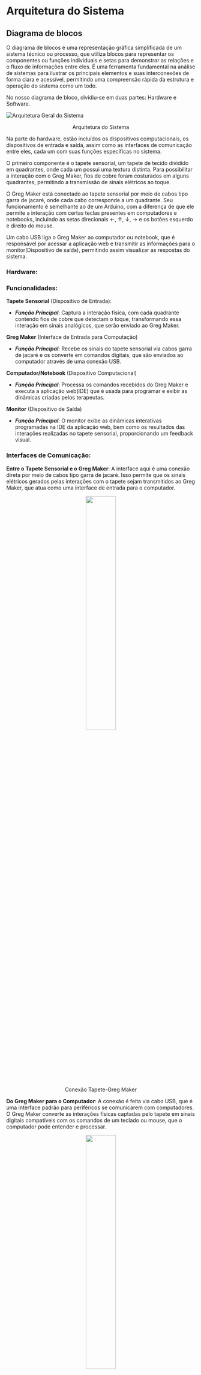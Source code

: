 # Arquitetura do Sistema

## Diagrama de blocos

O diagrama de blocos é uma representação gráfica simplificada de um sistema técnico ou processo, que utiliza blocos para representar os componentes ou funções individuais e setas para demonstrar as relações e o fluxo de informações entre eles. É uma ferramenta fundamental na análise de sistemas para ilustrar os principais elementos e suas interconexões de forma clara e acessível, permitindo uma compreensão rápida da estrutura e operação do sistema como um todo.

No nosso diagrama de bloco, dividiu-se em duas partes: Hardware e Software.

![Arquitetura Geral do Sistema](./img/arquitetura-sistema/arquitetura_geral.png)
<p align="center">Arquitetura do Sistema</p>

Na parte do hardware, estão incluídos os dispositivos computacionais, os dispositivos de entrada e saída, assim como as interfaces de comunicação entre eles, cada um com suas funções específicas no sistema.

O primeiro componente é o tapete sensorial, um tapete de tecido dividido em quadrantes, onde cada um possui uma textura distinta. Para possibilitar a interação com o Greg Maker, fios de cobre foram costurados em alguns quadrantes, permitindo a transmissão de sinais elétricos ao toque.

O Greg Maker está conectado ao tapete sensorial por meio de cabos tipo garra de jacaré, onde cada cabo corresponde a um quadrante. Seu funcionamento é semelhante ao de um Arduino, com a diferença de que ele permite a interação com certas teclas presentes em computadores e notebooks, incluindo as setas direcionais ←, ↑, ↓, → e os botões esquerdo e direito do mouse.

Um cabo USB liga o Greg Maker ao computador ou notebook, que é responsável por acessar a aplicação web e transmitir as informações para o monitor(Dispositivo de saída), permitindo assim visualizar as respostas do sistema.

### Hardware:

### Funcionalidades:

**Tapete Sensorial** (Dispositivo de Entrada):
- ***Função Principal***: Captura a interação física, com cada quadrante contendo fios de cobre que detectam o toque, transformando essa interação em sinais analógicos, que serão enviado ao Greg Maker.

**Greg Maker** (Interface de Entrada para Computação)
- ***Função Principal***: Recebe os sinais do tapete sensorial via cabos garra de jacaré e os converte em comandos digitais, que são enviados ao computador através de uma conexão USB.

**Computador/Notebook** (Dispositivo Computacional)
- ***Função Principal***: Processa os comandos recebidos do Greg Maker e executa a aplicação web(IDE) que é usada para programar e exibir as dinâmicas criadas pelos terapeutas.

**Monitor** (Dispositivo de Saída)
- ***Função Principal***: O monitor exibe as dinâmicas interativas programadas na IDE da aplicação web, bem como os resultados das interações realizadas no tapete sensorial, proporcionando um feedback visual.

### Interfaces de Comunicação:

**Entre o Tapete Sensorial e o Greg Maker**: A interface aqui é uma conexão direta por meio de cabos tipo garra de jacaré. Isso permite que os sinais elétricos gerados pelas interações com o tapete sejam transmitidos ao Greg Maker, que atua como uma interface de entrada para o computador.

<div align="center">
    <img width="40%" src="img/arquitetura-sistema/conexao-tapete-greg.png"/>
</div>
<p align="center">Conexão Tapete-Greg Maker</p>

**Do Greg Maker para o Computador**: A conexão é feita via cabo USB, que é uma interface padrão para periféricos se comunicarem com computadores. O Greg Maker converte as interações físicas captadas pelo tapete em sinais digitais compatíveis com os comandos de um teclado ou mouse, que o computador pode entender e processar.

<div align="center">
    <img width="40%" src="img/arquitetura-sistema/conexao-greg-computador.png"/>
</div>
<p align="center">Conexão Greg Maker-Computador</p>

**Do Computador para o Monitor**: As interfaces de vídeo (HDMI, VGA, DVI, USB-C) são as conexões de saída do computador para o monitor. Elas carregam sinais de vídeo que o monitor decodifica e transforma em imagens visíveis para o usuário, exibindo as dinâmicas interativas e outros resultados de software.

<div align="center">
    <img width="100%" src="img/arquitetura-sistema/conexao-computador-monitor.png"/>
</div>
<p align="center">Conexão Computador-Monitor</p>

### Software:

Na seção de software do sistema, a conexão entre o computador e a aplicação web é realizada por meio do protocolo HTTP/HTTPS. Quando o terapeuta deseja interagir com a aplicação web, ele usa um navegador para fazer uma solicitação HTTP(S) ao servidor Apache Httpd, que então responde servindo a IDE da aplicação web. Este é o componente central de software que permite aos terapeutas criar dinâmicas interativas personalizadas para as crianças com Transtorno de Espectro Autista.

A principal funcionalidade da aplicação web é a IDE customizada que abstrai a complexidade do código, permitindo que os terapeutas construam dinâmicas utilizando uma linguagem própria.

Uma vez que as dinâmicas são definidas na linguagem própria, o código é enviado para um compilador personalizado integrado na aplicação web. Este compilador traduz o código da linguagem específica para JavaScript.

Depois que o código é compilado, ele é armazenado no sistema, por meio de um banco de dados MongoDB. Quando necessário, o código compilado é recuperado e executado, resultando em dinâmicas interativas que são exibidas no monitor conectado ao computador. Esse ciclo permite que os terapeutas criem, armazenem, e reutilizem as dinâmicas interativas para oferecer uma experiência terapêutica rica e personalizada para cada criança.

<div align="center">
    <img width="100%" src="img/arquitetura-sistema/arquitetura-software.png"/>
</div>
<p align="center">Arquitetura de Software</p>

### Funcionalidades:

**Interface de Desenvolvimento Integrada (IDE) Customizada**:
- Permite aos terapeutas programar dinâmicas interativas sem a necessidade de conhecimento avançado em programação.

- Oferece uma representação visual das dinâmicas, tornando o processo de programação mais amigável.

**Compilador Personalizado**:
- Traduz o código da linguagem criada para JavaScript.

- Integra-se com a IDE para compilar o código.

**Back-end e Banco de dados**:
- Salva o código da dinâmica compilada no banco de dados.

- Permite o armazenamento seguro e a reutilização de dinâmicas criadas anteriormente.

**Execução e Visualização de Dinâmicas**:
- Executa o código compilado para criar uma experiência interativa na sessão de terapia.

- Exibe os resultados das interações no monitor, proporcionando feedback visual imediato.

- Apoia a terapia com recursos interativos personalizados de acordo com as necessidades da criança.

### Componentes de Software:

**IDE Web (Interface de Desenvolvimento Abstrata)**

- **Função Principal**: Facilitar a criação de aplicações interativas sem necessidade de conhecimento avançado em programação, além de executar as dinâmicas criadas e coletar feedback dos usuários.
- **Componentes**:
  - **Editor Visual**: Permite a montagem visual dos componentes via interface "arrastar e soltar".
  - **Compilador Axé para JavaScript**: Converte os blocos visuais em código JavaScript executável.
  - **Biblioteca de Componentes**: Conjunto de funções prontas para uso nas dinâmicas terapêuticas.
  - **Executável de Jogos/Dinâmicas**: Onde o código JavaScript é executado.
  - **Interface de Usuário**: Design responsivo e adaptável às diferentes funcionalidades.

**Linguagem de Programação Axé**

- **Função Principal**: Responsável pela lógica por trás de todas as funções utilizadas pelos componentes usados pelos terapeutas.
- **Componentes**:
  - **Compilador/Interpretador**: Traduz a linguagem Axé em código JavaScript.

**Sistema de Login e Gerenciamento de Usuários**

- **Função Principal**: Gerenciar o acesso à plataforma.
- **Componentes**:
  - **Autenticação de Usuários**: Sistema de login para acesso seguro.
  - **Gerenciamento de Usuários**: Funcionalidades administrativas para gestão de pacientes.

**Backend e Banco de Dados**

- **Função Principal**: Armazenar dados essenciais da aplicação.
- **Componentes**:
  - **Servidor Web**: Gerencia as requisições HTTP.
  - **Banco de Dados**: Armazena dados de usuários, dinâmicas criadas e feedback.

**Hospedagem na AWS**

- **Função Principal**: Prover infraestrutura de computação em nuvem.
- **Componentes**:
  - **EC2**: Servidores virtuais para execução do backend.
  - **MongoDB/S3**: Armazenamento de banco de dados e arquivos estáticos.